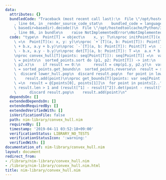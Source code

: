 ```yaml
---
data:
  attributes: {}
  bundledCode: "Traceback (most recent call last):\n  File \"/opt/hostedtoolcache/Python/3.8.5/x64/lib/python3.8/site-packages/onlinejudge_verify/documentation/build.py\"\
    , line 64, in _render_source_code_stat\n    bundled_code = language.bundle(stat.path,\
    \ basedir=basedir).decode()\n  File \"/opt/hostedtoolcache/Python/3.8.5/x64/lib/python3.8/site-packages/onlinejudge_verify/languages/nim.py\"\
    , line 86, in bundle\n    raise NotImplementedError\nNotImplementedError\n"
  code: "type\n  Point[T] = object\n    x, y: T\n\nproc initPoint[T](x, y: T): Point[T]\
    \ =\n  Point[T](x: x, y: y)\n\nproc `+`[T](a, b: Point[T]): Point[T] =\n  initPoint(a.x\
    \ + b.x, a.y + b.y)\n\nproc `-`[T](a, b: Point[T]): Point[T] =\n  initPoint(a.x\
    \ - b.x, a.y - b.y)\n\nproc det[T](a, b: Point[T]): T =\n  a.x * b.y - a.y * b.x\n\
    \nproc convex_hull[T](points: seq[Point[T]]): seq[Point[T]] =\n  var sorted_points\
    \ = points\n  sorted_points.sort do (p1, p2: Point[T]) -> int:\n    result = cmp(p1.x,\
    \ p2.x)\n    if result == 0:\n      result = cmp(p1.y, p2.y)\n  var lower_hull\
    \ = sorted_points.get_bounds\n  sorted_points.reverse\n  result = sorted_points.get_bounds\n\
    \  discard lower_hull.pop\n  discard result.pop\n  for point in lower_hull:\n\
    \    result.add(point)\n\nproc get_bounds[T](points: var seq[Point[T]]): seq[Point[T]]\
    \ =\n  result = @[points[0], points[1]]\n  for point in points[2..^1]:\n    while\
    \ result.len > 1 and (result[^1] - result[^2]).det(point - result[^1]) <= 0:\n\
    \      discard result.pop\n    result.add(point)\n"
  dependsOn: []
  extendedDependsOn: []
  extendedRequiredBy: []
  extendedVerifiedWith: []
  isVerificationFile: false
  path: nim-library/convex_hull.nim
  requiredBy: []
  timestamp: '2019-04-11 03:52:18+09:00'
  verificationStatus: LIBRARY_NO_TESTS
  verificationStatusIcon: ':warning:'
  verifiedWith: []
documentation_of: nim-library/convex_hull.nim
layout: document
redirect_from:
- /library/nim-library/convex_hull.nim
- /library/nim-library/convex_hull.nim.html
title: nim-library/convex_hull.nim
---
```

